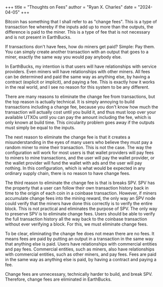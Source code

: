 +++
title = "Thoughts on Fees"
author = "Ryan X. Charles"
date = "2024-04-05"
+++

Bitcoin has something that I shall refer to as "change fees". This is a type of
transaction fee whereby if the inputs add up to more than the outputs, the
difference is paid to the miner. This is a type of fee that is not necessary and
is not present in EarthBucks.

If transactions don't have fees, how do miners get paid? Simple: Pay them. You
can simply create another transaction with an output that goes to a miner,
exactly the same way you would pay anybody else.

In EarthBucks, my intention is that users will have relationships with service
providers. Even miners will have relationships with other miners. All fees can
be determined and paid the same way as anything else, by having a contract
(explicit or implicit), and paying a fee. This is exactly how it works in the
real world, and I see no reason for this system to be any different.

There are many reasons to eliminate the change fee from transactions, but the
top reason is actually technical. It is simply annoying to build transactions
including a change fee, because you don't know how much the transaction will
actually cost until you build it, and thus must loop over your available UTXOs
until you can pay the amount including the fee, which is only known at build
time. This circularity problem goes away if the outputs must simply be equal to
the inputs.

The next reason to eliminate the change fee is that it creates a
misunderstanding in the eyes of many users who believe they must pay a random
miner to mine their transaction. This is not the case. The way the configuration
will work for most users is that wallet providers will pay fees to miners to
mine transactions, and the user will pay the wallet provider, or the wallet
provider will fund the wallet with ads and the user will pay nothing. In this
configuration, which is what would be expected in any ordinary supply chain,
there is no reason to have change fees.

The third reason to eliminate the change fee is that is breaks SPV. SPV has the
property that a user can follow their own transaction history back in time to
the origin of each coin in a coinbase transaction. However, if miners accumulate
change fees into the mining reward, the only way an SPV node could verify that
the miners have done this correctly is to verify the entire block. This is not
practical and eliminates the purpose of SPV. The only way to preserve SPV is to
eliminate change fees. Users should be able to verify the full transaction
history all the way back to the coinbase transaction without ever verifying a
block. For this, we must eliminate change fees.

To be clear, eliminating the change fee does not mean there are no fees. It
means fees are paid by putting an output in a transaction in the same way that
anything else is paid. Users have relationships with commercial entities and pay
fees. Commercial entities, such as miners, also have relationships with
commercial entities, such as other miners, and pay fees. Fees are paid in the
same way as anything else is paid, by having a contract and paying a fee.

Change fees are unnecessary, technically harder to build, and break SPV.
Therefore, change fees are eliminated in EarthBucks.
